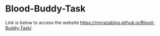# Blood-Buddy-Task

Link is below to access the website
https://mnrazablog.github.io/Blood-Buddy-Task/
